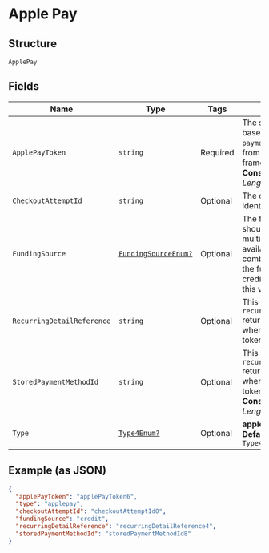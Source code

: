 
# Apple Pay

## Structure

`ApplePay`

## Fields

| Name | Type | Tags | Description |
|  --- | --- | --- | --- |
| `ApplePayToken` | `string` | Required | The stringified and base64 encoded `paymentData` you retrieved from the Apple framework.<br>**Constraints**: *Maximum Length*: `10000` |
| `CheckoutAttemptId` | `string` | Optional | The checkout attempt identifier. |
| `FundingSource` | [`FundingSourceEnum?`](../../doc/models/funding-source-enum.md) | Optional | The funding source that should be used when multiple sources are available. For Brazilian combo cards, by default the funding source is credit. To use debit, set this value to **debit**. |
| `RecurringDetailReference` | `string` | Optional | This is the `recurringDetailReference` returned in the response when you created the token. |
| `StoredPaymentMethodId` | `string` | Optional | This is the `recurringDetailReference` returned in the response when you created the token.<br>**Constraints**: *Maximum Length*: `64` |
| `Type` | [`Type4Enum?`](../../doc/models/type-4-enum.md) | Optional | **applepay**<br>**Default**: `Type4Enum.applepay` |

## Example (as JSON)

```json
{
  "applePayToken": "applePayToken6",
  "type": "applepay",
  "checkoutAttemptId": "checkoutAttemptId0",
  "fundingSource": "credit",
  "recurringDetailReference": "recurringDetailReference4",
  "storedPaymentMethodId": "storedPaymentMethodId8"
}
```

